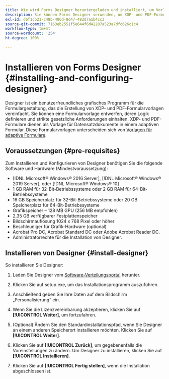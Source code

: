```yaml
---
title: Wie wird Forms Designer heruntergeladen und installiert, um Vorlagen für Datensatzdokumente zu erstellen?
description: Sie können Forms Designer verwenden, um XDP- und PDF-Formularvorlagen zu erstellen, die als Vorlage für ein Datensatzdokument dienen. Designer ist zusammen mit der  [!DNL AEM Forms] -Lizenz erhältlich.
exl-id: d6f1cb21-c48b-406d-8d47-482d7a1b4cc3
source-git-commit: 7163eb2551f5e644f6d42287a523a7dfc626c1c4
workflow-type: tm+mt
source-wordcount: '254'
ht-degree: 100%

---
```


# Installieren von Forms Designer {#installing-and-configuring-designer}

Designer ist ein benutzerfreundliches grafisches Programm für die Formulargestaltung, das die Erstellung von XDP- und PDF-Formularvorlagen vereinfacht. Sie können eine Formularvorlage entwerfen, deren Logik definieren und strikte gesetzliche Anforderungen einhalten. XDP- und PDF-Formulare dienen als Vorlage für Datensatzdokumente in einem adaptiven Formular. Diese Formularvorlagen unterscheiden sich von [Vorlagen für adaptive Formulare](template-editor.md).

## Voraussetzungen {#pre-requisites}

Zum Installieren und Konfigurieren von Designer benötigen Sie die folgende Software und Hardware (Mindestvoraussetzung):

* [!DNL Microsoft® Windows® 2016 Server], [!DNL Microsoft® Windows® 2019 Server], oder [!DNL Microsoft® Windows® 10]
* 1 GB RAM für 32-Bit-Betriebssysteme oder 2 GB RAM für 64-Bit-Betriebssysteme
* 16 GB Speicherplatz für 32-Bit-Betriebssysteme oder 20 GB Speicherplatz für 64-Bit-Betriebssysteme
* Grafikspeicher – 128 MB GPU (256 MB empfohlen)
* 2,35 GB verfügbarer Festplattenspeicher
* Bildschirmauflösung 1024 x 768 Pixel oder höher
* Beschleuniger für Grafik-Hardware (optional)
* Acrobat Pro DC, Acrobat Standard DC oder Adobe Acrobat Reader DC.
* Administratorrechte für die Installation von Designer.

## Installieren von Designer {#install-designer}

So installieren Sie Designer:

1. Laden Sie Designer vom [Software-Verteilungsportal](https://experience.adobe.com/downloads) herunter.

1. Klicken Sie auf setup.exe, um das Installationsprogramm auszuführen.
1. Anschließend geben Sie Ihre Daten auf dem Bildschirm „Personalisierung“ ein.
1. Wenn Sie die Lizenzvereinbarung akzeptieren, klicken Sie auf **[!UICONTROL Weiter]**, um fortzufahren.
1. (Optional) Ändern Sie den Standardinstallationspfad, wenn Sie Designer an einem anderen Speicherort installieren möchten. Klicken Sie auf **[!UICONTROL Weiter]**.
1. Klicken Sie auf **[!UICONTROL Zurück]**, um gegebenenfalls die Voreinstellungen zu ändern. Um Designer zu installieren, klicken Sie auf **[!UICONTROL Installieren]**.
1. Klicken Sie auf **[!UICONTROL Fertig stellen]**, wenn die Installation abgeschlossen ist.
